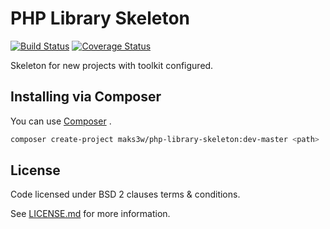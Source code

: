 # PHP Library Skeleton

[![Build Status](https://travis-ci.org/Maks3w/php-library-skeleton.svg?branch=master)](https://travis-ci.org/Maks3w/php-library-skeleton)
[![Coverage Status](https://coveralls.io/repos/Maks3w/php-library-skeleton/badge.svg?branch=master)](https://coveralls.io/r/Maks3w/php-library-skeleton?branch=master)

Skeleton for new projects with toolkit configured.

## Installing via Composer

You can use [Composer](https://getcomposer.org) .

```bash
composer create-project maks3w/php-library-skeleton:dev-master <path>
```

## License

  Code licensed under BSD 2 clauses terms & conditions.

  See [LICENSE.md](LICENSE.md) for more information.
